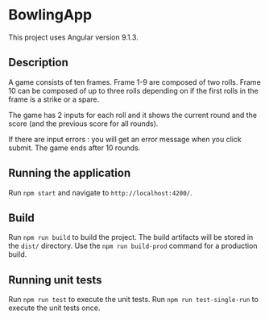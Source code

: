 # BowlingApp

This project uses Angular version 9.1.3.

## Description
A game consists of ten frames. Frame 1-9 are composed of two rolls. 
Frame 10 can be composed of up to three rolls depending on if the first rolls in the frame is a strike or a spare. 

The game has 2 inputs for each roll and it shows the current round and the score (and the previous score for all rounds).

If there are input errors : you will get an error message when you click submit.
The game ends after 10 rounds.


## Running the application

Run `npm start` and navigate to `http://localhost:4200/`.

## Build

Run `npm run build` to build the project. The build artifacts will be stored in the `dist/` directory. 
Use the `npm run build-prod` command for a production build.

## Running unit tests

Run `npm run test` to execute the unit tests.
Run `npm run test-single-run` to execute the unit tests once. 
